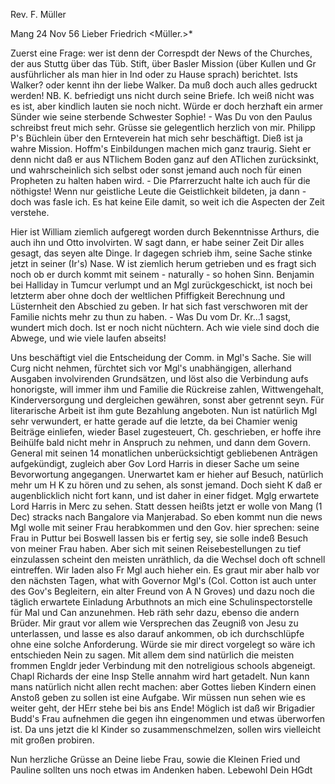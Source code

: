 Rev. F. Müller

 Mang 24 Nov 56
Lieber Friedrich <Müller.>*

Zuerst eine Frage: wer ist denn der Correspdt der News of the Churches, der aus Stuttg über das Tüb. Stift, über Basler Mission (über Kullen und Gr ausführlicher als man hier in Ind oder zu Hause sprach) berichtet. Ists Walker? oder kennt ihn der liebe Walker. Da muß doch auch alles gedruckt werden! NB. K. befriedigt uns nicht durch seine Briefe. Ich weiß nicht was es ist, aber kindlich lauten sie noch nicht. Würde er doch herzhaft ein armer Sünder wie seine sterbende Schwester Sophie! - Was Du von den Paulus schreibst freut mich sehr. Grüsse sie gelegentlich herzlich von mir. Philipp P's Büchlein über den Ernteverein hat mich sehr beschäftigt. Dieß ist ja wahre Mission. Hoffm's Einbildungen machen mich ganz traurig. Sieht er denn nicht daß er aus NTlichem Boden ganz auf den ATlichen zurücksinkt, und wahrscheinlich sich selbst oder sonst jemand auch noch für einen Propheten zu halten haben wird. - Die Pfarrerzucht halte ich auch für die nöthigste! Wenn nur geistliche Leute die Geistlichkeit bildeten, ja dann - doch was fasle ich. Es hat keine Eile damit, so weit ich die Aspecten der Zeit verstehe.

Hier ist William ziemlich aufgeregt worden durch Bekenntnisse Arthurs, die auch ihn und Otto involvirten. W sagt dann, er habe seiner Zeit Dir alles gesagt, das seyen alte Dinge. Ir dagegen schrieb ihm, seine Sache stinke jetzt in seiner (Ir's) Nase. W ist ziemlich herum getrieben und es fragt sich noch ob er durch kommt mit seinem - naturally - so hohen Sinn. Benjamin bei Halliday in Tumcur verlumpt und an Mgl zurückgeschickt, ist noch bei letzterm aber ohne doch der weltlichen Pfiffigkeit Berechnung und Lüsternheit den Abschied zu geben. Ir hat sich fast verschworen mit der Familie nichts mehr zu thun zu haben. - Was Du vom Dr. Kr...1 sagst, wundert mich doch. Ist er noch nicht nüchtern. Ach wie viele sind doch die Abwege, und wie viele laufen abseits!

Uns beschäftigt viel die Entscheidung der Comm. in Mgl's Sache. Sie will Curg nicht nehmen, fürchtet sich vor Mgl's unabhängigen, allerhand Ausgaben involvirenden Grundsätzen, und löst also die Verbindung aufs honorigste, will immer ihm und Familie die Rückreise zahlen, Wittwengehalt, Kinderversorgung und dergleichen gewähren, sonst aber getrennt seyn. Für literarische Arbeit ist ihm gute Bezahlung angeboten. Nun ist natürlich Mgl sehr verwundert, er hatte gerade auf die letzte, da bei Chamier wenig Beiträge einliefen, wieder Basel zugesteuert, Ch. geschrieben, er hoffe ihre Beihülfe bald nicht mehr in Anspruch zu nehmen, und dann dem Govern. General mit seinen 14 monatlichen unberücksichtigt gebliebenen Anträgen aufgekündigt, zugleich aber Gov Lord Harris in dieser Sache um seine Bevorwortung angegangen. Unerwartet kam er hieher auf Besuch, natürlich mehr um H K zu hören und zu sehen, als sonst jemand. Doch sieht K daß er augenblicklich nicht fort kann, und ist daher in einer fidget. Mglg erwartete Lord Harris in Merc zu sehen. Statt dessen heißts jetzt er wolle von Mang (1 Dec) stracks nach Bangalore via Manjerabad. So eben kommt nun die news Mgl wolle mit seiner Frau herabkommen und den Gov. hier sprechen: seine Frau in Puttur bei Boswell lassen bis er fertig sey, sie solle indeß Besuch von meiner Frau haben. Aber sich mit seinen Reisebestellungen zu tief einzulassen scheint den meisten unräthlich, da die Wechsel doch oft schnell eintreffen. Wir laden also Fr Mgl auch hieher ein. Es graut mir aber halb vor den nächsten Tagen, what with Governor Mgl's (Col. Cotton ist auch unter des Gov's Begleitern, ein alter Freund von A N Groves) und dazu noch die täglich erwartete Einladung Arbuthnots an mich eine Schulinspectorstelle für Mal und Can anzunehmen. Heb räth sehr dazu, ebenso die andern Brüder. Mir graut vor allem wie Versprechen das Zeugniß von Jesu zu unterlassen, und lasse es also darauf ankommen, ob ich durchschlüpfe ohne eine solche Anforderung. Würde sie mir direct vorgelegt so wäre ich entschieden Nein zu sagen. Mit allem dem sind natürlich die meisten frommen Engldr jeder Verbindung mit den notreligious schools abgeneigt. Chapl Richards der eine Insp Stelle annahm wird hart getadelt. Nun kann mans natürlich nicht allen recht machen: aber Gottes lieben Kindern einen Anstoß geben zu sollen ist eine Aufgabe. Wir müssen nun sehen wie es weiter geht, der HErr stehe bei bis ans Ende! Möglich ist daß wir Brigadier Budd's Frau aufnehmen die gegen ihn eingenommen und etwas überworfen ist. Da uns jetzt die kl Kinder so zusammenschmelzen, sollen wirs vielleicht mit großen probiren.

Nun herzliche Grüsse an Deine liebe Frau, sowie die Kleinen Fried und Pauline sollten uns noch etwas im Andenken haben. Lebewohl
 Dein HGdt


